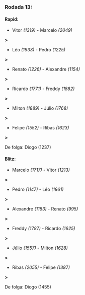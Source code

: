 ### Rodada 13:

#### Rapid:

* Vitor *(1319)*     -     Marcelo *(2049)*

 **>** 
* Léo *(1933)*     -     Pedro *(1225)*

 **>** 
* Renato *(1226)*     -     Alexandre *(1154)*

 **>** 
* Ricardo *(1771)*     -     Freddy *(1882)*

 **>** 
* Milton *(1889)*     -     Júlio *(1768)*

 **>** 
* Felipe *(1552)*     -     Ribas *(1623)*

 **>** 

De folga: Diogo (1237)

#### Blitz:

* Marcelo *(1717)*     -     Vitor *(1213)*

 **>** 
* Pedro *(1147)*     -     Léo *(1861)*

 **>** 
* Alexandre *(1183)*     -     Renato *(995)*

 **>** 
* Freddy *(1787)*     -     Ricardo *(1625)*

 **>** 
* Júlio *(1557)*     -     Milton *(1628)*

 **>** 
* Ribas *(2055)*     -     Felipe *(1387)*

 **>** 

De folga: Diogo (1455)

